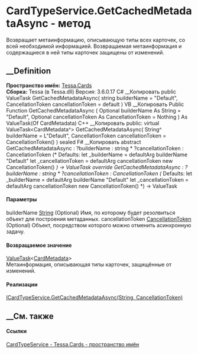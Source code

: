 # CardTypeService.GetCachedMetadataAsync - метод
Возвращает метаинформацию, описывающую типы всех карточек, со всей необходимой
информацией. Возвращаемая метаинформация и содержащиеся в ней типы карточек
защищены от изменений.
## __Definition
 **Пространство имён:** [Tessa.Cards](N_Tessa_Cards.htm)  
 **Сборка:** Tessa (в Tessa.dll) Версия: 3.6.0.17
C# __Копировать
     public ValueTask<CardMetadata> GetCachedMetadataAsync(
    	string builderName = "Default",
    	CancellationToken cancellationToken = default
    )
VB __Копировать
     Public Function GetCachedMetadataAsync ( 
    	Optional builderName As String = "Default",
    	Optional cancellationToken As CancellationToken = Nothing
    ) As ValueTask(Of CardMetadata)
C++ __Копировать
     public:
    virtual ValueTask<CardMetadata^> GetCachedMetadataAsync(
    	String^ builderName = L"Default", 
    	CancellationToken cancellationToken = CancellationToken()
    ) sealed
F# __Копировать
     abstract GetCachedMetadataAsync : 
            ?builderName : string * 
            ?cancellationToken : CancellationToken 
    (* Defaults:
            let _builderName = defaultArg builderName "Default"
            let _cancellationToken = defaultArg cancellationToken new CancellationToken()
    *)
    -> ValueTask<CardMetadata> 
    override GetCachedMetadataAsync : 
            ?builderName : string * 
            ?cancellationToken : CancellationToken 
    (* Defaults:
            let _builderName = defaultArg builderName "Default"
            let _cancellationToken = defaultArg cancellationToken new CancellationToken()
    *)
    -> ValueTask<CardMetadata> 
#### Параметры
builderName [String](https://learn.microsoft.com/dotnet/api/system.string)
(Optional)
    Имя, по которому будет резолвиться объект для построения метаданных.
cancellationToken
[CancellationToken](https://learn.microsoft.com/dotnet/api/system.threading.cancellationtoken)
(Optional)
    Объект, посредством которого можно отменить асинхронную задачу.
#### Возвращаемое значение
[ValueTask](https://learn.microsoft.com/dotnet/api/system.threading.tasks.valuetask-1)<[CardMetadata](T_Tessa_Cards_Metadata_CardMetadata.htm)>  
Метаинформация, описывающая типы карточек, защищённые от изменений.
#### Реализации
[ICardTypeService.GetCachedMetadataAsync(String,
CancellationToken)](M_Tessa_Cards_ICardTypeService_GetCachedMetadataAsync.htm)  
##  __См. также
#### Ссылки
[CardTypeService - ](T_Tessa_Cards_CardTypeService.htm)
[Tessa.Cards - пространство имён](N_Tessa_Cards.htm)
